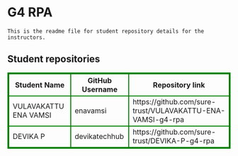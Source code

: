 # G4 RPA
    This is the readme file for student repository details for the instructors.
## Student repositories 
<table style="border : 2px solid green; width:100%;">
<tr >
<th style="border : 2px solid green;">Student Name</th>
<th style="border : 2px solid green;">GitHub Username</th>
<th style="border : 2px solid green;">Repository link</th>
</tr>
<tr style="border : 2px solid green;">
<td style="border : 2px solid green;">VULAVAKATTU ENA VAMSI</td> 

<td style="border : 2px solid green;">enavamsi</td> 

<td style="border : 2px solid green;">https://github.com/sure-trust/VULAVAKATTU-ENA-VAMSI-g4-rpa</td> 
</tr>

<tr style="border : 2px solid green;">
<td style="border : 2px solid green;">DEVIKA P</td> 

<td style="border : 2px solid green;">devikatechhub</td> 

<td style="border : 2px solid green;">https://github.com/sure-trust/DEVIKA-P-g4-rpa</td> 
</tr>
